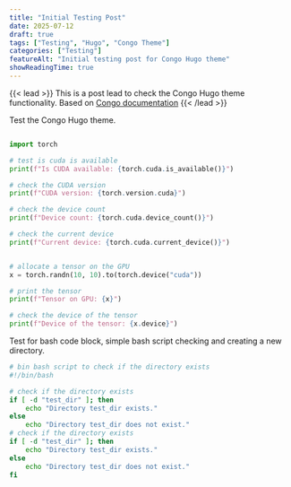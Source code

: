 ```yaml
---
title: "Initial Testing Post"
date: 2025-07-12
draft: true
tags: ["Testing", "Hugo", "Congo Theme"]
categories: ["Testing"]
featureAlt: "Initial testing post for Congo Hugo theme"
showReadingTime: true
---
```


{{< lead >}}
This is a post lead to check the Congo Hugo theme functionality. Based on [Congo documentation](https://github.com/jpanther/congo) 
{{< /lead >}}

Test the Congo Hugo theme. 

```python

import torch

# test is cuda is available
print(f"Is CUDA available: {torch.cuda.is_available()}")

# check the CUDA version
print(f"CUDA version: {torch.version.cuda}")

# check the device count
print(f"Device count: {torch.cuda.device_count()}")

# check the current device
print(f"Current device: {torch.cuda.current_device()}")


# allocate a tensor on the GPU 
x = torch.randn(10, 10).to(torch.device("cuda"))

# print the tensor
print(f"Tensor on GPU: {x}")

# check the device of the tensor
print(f"Device of the tensor: {x.device}")


```

Test for bash code block, simple bash script checking and creating a new directory.
```bash 
# bin bash script to check if the directory exists
#!/bin/bash

# check if the directory exists
if [ -d "test_dir" ]; then
    echo "Directory test_dir exists."
else
    echo "Directory test_dir does not exist."
# check if the directory exists
if [ -d "test_dir" ]; then
    echo "Directory test_dir exists."
else
    echo "Directory test_dir does not exist."
fi

```







